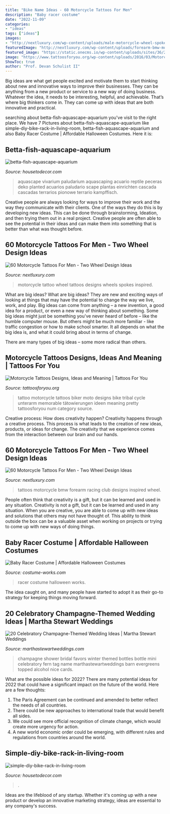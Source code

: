 ```yaml
---
title: "Bike Name Ideas - 60 Motorcycle Tattoos For Men"
description: "Baby racer costume"
date: "2022-11-09"
categories:
- "ideas"
tags: ["ideas"]
images:
- "http://nextluxury.com/wp-content/uploads/male-motorcycle-wheel-spokes-tattoo-art.jpg"
featuredImage: "http://nextluxury.com/wp-content/uploads/forearm-bmw-motorcycle-club-tattoos-for-men.jpg"
featured_image: "https://static.onecms.io/wp-content/uploads/sites/36/2011/12/19055034/champagne-wedding-ideas-darling-photography-0319.jpg"
image: "https://www.tattoosforyou.org/wp-content/uploads/2016/03/Motorcycle-Tattoo-Designs.jpg"
ShowToc: true
author: "Prof. Devan Schulist II"
---
```



Big ideas are what get people excited and motivate them to start thinking about new and innovative ways to improve their businesses. They can be anything from a new product or service to a new way of doing business. Whatever the idea, it needs to be interesting, helpful, and achievable. That’s where big thinkers come in. They can come up with ideas that are both innovative and practical.

	

		
searching about betta-fish-aquascape-aquarium you've visit to the right place. We have 7 Pictures about betta-fish-aquascape-aquarium like simple-diy-bike-rack-in-living-room, betta-fish-aquascape-aquarium and also Baby Racer Costume | Affordable Halloween Costumes. Here it is:
		
    
## Betta-fish-aquascape-aquarium

<img loading=lazy src="https://housetodecor.com/wp-content/uploads/2020/06/betta-fish-aquascape-aquarium.jpg" onerror="this.onerror=null;this.src='https://tse2.mm.bing.net/th?id=OIP.CEjkeU7ZKjr5YCVfu0OetgHaKc&amp;pid=15.1';" alt="betta-fish-aquascape-aquarium">

_Source: housetodecor.com_

>aquascape vivarium paludarium aquascaping acuario reptile peceras deko planted acuarios paludario scape plantas einrichten cascada cascadas terrarios pionowe terrario kampffisch. 

	

Creative people are always looking for ways to improve their work and the way they communicate with their clients. One of the ways they do this is by developing new ideas. This can be done through brainstorming, Ideation, and then trying them out in a real project. Creative people are often able to see the potential in their ideas and can make them into something that is better than what was thought before.

    
## 60 Motorcycle Tattoos For Men - Two Wheel Design Ideas

<img loading=lazy src="http://nextluxury.com/wp-content/uploads/male-motorcycle-wheel-spokes-tattoo-art.jpg" onerror="this.onerror=null;this.src='https://tse1.mm.bing.net/th?id=OIP.ShZWpKCLUn8SEyQmvictmAHaHE&amp;pid=15.1';" alt="60 Motorcycle Tattoos For Men - Two Wheel Design Ideas">

_Source: nextluxury.com_

>motorcycle tattoo wheel tattoos designs wheels spokes inspired. 

	

What are big ideas?
What are big ideas? They are new and exciting ways of looking at things that may have the potential to change the way we live, work, and play. Big ideas can come from anything – a new invention, a good idea for a product, or even a new way of thinking about something.
Some big ideas might just be something you've never heard of before – like the humble computer mouse. But others might be much more familiar - like traffic congestion or how to make school smarter. It all depends on what the big idea is, and what it could bring about in terms of change.

There are many types of big ideas – some more radical than others.

    
## Motorcycle Tattoos Designs, Ideas And Meaning | Tattoos For You

<img loading=lazy src="https://www.tattoosforyou.org/wp-content/uploads/2016/03/Motorcycle-Tattoo-Designs.jpg" onerror="this.onerror=null;this.src='https://tse3.mm.bing.net/th?id=OIP.RaOaIkS3UKLMQAvOZOjP4wHaFm&amp;pid=15.1';" alt="Motorcycle Tattoos Designs, Ideas and Meaning | Tattoos For You">

_Source: tattoosforyou.org_

>tattoo motorcycle tattoos biker moto designs bike tribal cycle unterarm memorable tätowierungen ideen meaning pretty tattoosforyou num category source. 

	

Creative process: How does creativity happen?
Creativity happens through a creative process. This process is what leads to the creation of new ideas, products, or ideas for change. The creativity that we experience comes from the interaction between our brain and our hands.

    
## 60 Motorcycle Tattoos For Men - Two Wheel Design Ideas

<img loading=lazy src="http://nextluxury.com/wp-content/uploads/forearm-bmw-motorcycle-club-tattoos-for-men.jpg" onerror="this.onerror=null;this.src='https://tse4.mm.bing.net/th?id=OIP.nTl3aKbmsfr7xbRN3dhPEAAAAA&amp;pid=15.1';" alt="60 Motorcycle Tattoos For Men - Two Wheel Design Ideas">

_Source: nextluxury.com_

>tattoos motorcycle bmw forearm racing club designs inspired wheel. 

	

People often think that creativity is a gift, but it can be learned and used in any situation.
Creativity is not a gift, but it can be learned and used in any situation. When you are creative, you are able to come up with new ideas and solutions that others may not have thought of. This ability to think outside the box can be a valuable asset when working on projects or trying to come up with new ways of doing things.

    
## Baby Racer Costume | Affordable Halloween Costumes

<img loading=lazy src="https://photos.costume-works.com/full/motobaby_racer.jpg" onerror="this.onerror=null;this.src='https://tse4.mm.bing.net/th?id=OIP.NKP8u6vVB6VXsaE2HGBVEgHaKD&amp;pid=15.1';" alt="Baby Racer Costume | Affordable Halloween Costumes">

_Source: costume-works.com_

>racer costume halloween works. 

	

The idea caught on, and many people have started to adopt it as their go-to strategy for keeping things moving forward.

    
## 20 Celebratory Champagne-Themed Wedding Ideas | Martha Stewart Weddings

<img loading=lazy src="https://static.onecms.io/wp-content/uploads/sites/36/2011/12/19055034/champagne-wedding-ideas-darling-photography-0319.jpg" onerror="this.onerror=null;this.src='https://tse2.mm.bing.net/th?id=OIP.AELYOXZay2A6ir8ecCnuuAHaLF&amp;pid=15.1';" alt="20 Celebratory Champagne-Themed Wedding Ideas | Martha Stewart Weddings">

_Source: marthastewartweddings.com_

>champagne shower bridal favors winter themed bottles bottle mini celebratory fern tag name marthastewartweddings barn evergreens topped alcohol nice cards. 

	

What are the possible ideas for 2022?
There are many potential ideas for 2022 that could have a significant impact on the future of the world. Here are a few thoughts: 
1. The Paris Agreement can be continued and amended to better reflect the needs of all countries. 
2. There could be new approaches to international trade that would benefit all sides. 
3. We could see more official recognition of climate change, which would create more urgency for action. 
4. A new world economic order could be emerging, with different rules and regulations from countries around the world. 

    
## Simple-diy-bike-rack-in-living-room

<img loading=lazy src="https://housetodecor.com/wp-content/uploads/2020/06/simple-diy-bike-rack-in-living-room.jpg" onerror="this.onerror=null;this.src='https://tse4.mm.bing.net/th?id=OIP.nq5iQLIgVFcrV0JQ5nL0WQHaJ4&amp;pid=15.1';" alt="simple-diy-bike-rack-in-living-room">

_Source: housetodecor.com_

>. 

	

Ideas are the lifeblood of any startup. Whether it's coming up with a new product or develop an innovative marketing strategy, ideas are essential to any company's success.


